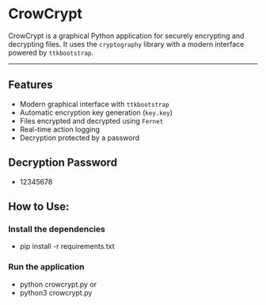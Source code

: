 # CrowCrypt

CrowCrypt is a graphical Python application for securely encrypting and decrypting files. It uses the `cryptography` library with a modern interface powered by `ttkbootstrap`.

---

## Features

- Modern graphical interface with `ttkbootstrap`
- Automatic encryption key generation (`key.key`)
- Files encrypted and decrypted using `Fernet`
- Real-time action logging
- Decryption protected by a password

## Decryption Password

- 12345678

## How to Use:

### Install the dependencies

- pip install -r requirements.txt

### Run the application

- python crowcrypt.py
or
- python3 crowcrypt.py
